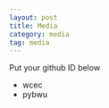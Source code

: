 ```yaml
---
layout: post 
title: Media 
category: media
tag: media
---
```


Put your github ID below

 * wcec
 * pybwu

